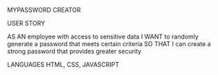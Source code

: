 MYPASSWORD CREATOR 


USER STORY

AS AN employee with access to sensitive data
I WANT to randomly generate a password that meets certain criteria
SO THAT I can create a strong password that provides greater security

LANGUAGES 
HTML, CSS, JAVASCRIPT


